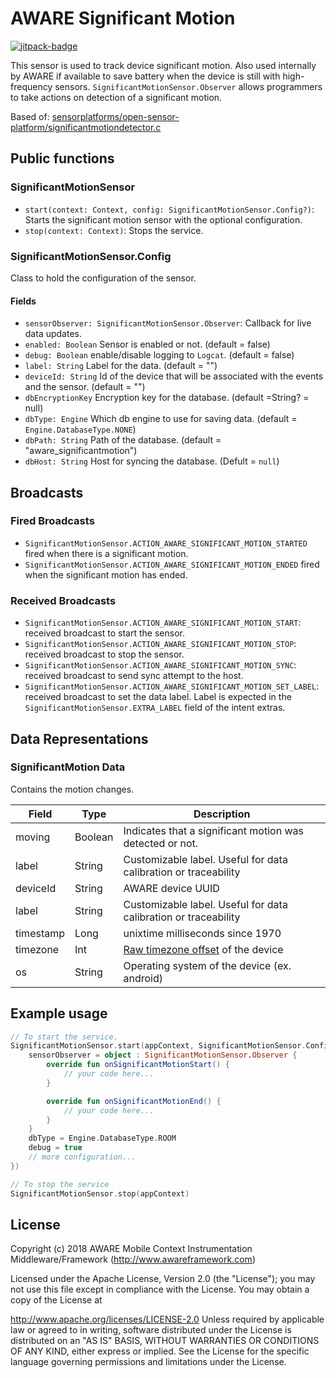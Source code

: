 # AWARE Significant Motion

[![jitpack-badge](https://jitpack.io/v/awareframework/com.aware.android.sensor.significantmotion.svg)](https://jitpack.io/#awareframework/com.aware.android.sensor.significantmotion)

This sensor is used to track device significant motion. Also used internally by AWARE if available to save battery when the device is still with high-frequency sensors. `SignificantMotionSensor.Observer` allows programmers to take actions on detection of a significant motion.

Based of: [sensorplatforms/open-sensor-platform/significantmotiondetector.c](https://github.com/sensorplatforms/open-sensor-platform/blob/master/embedded/common/alg/significantmotiondetector.c)

## Public functions

### SignificantMotionSensor

+ `start(context: Context, config: SignificantMotionSensor.Config?)`: Starts the significant motion sensor with the optional configuration.
+ `stop(context: Context)`: Stops the service.

### SignificantMotionSensor.Config

Class to hold the configuration of the sensor.

#### Fields

+ `sensorObserver: SignificantMotionSensor.Observer`: Callback for live data updates.
+ `enabled: Boolean` Sensor is enabled or not. (default = false)
+ `debug: Boolean` enable/disable logging to `Logcat`. (default = false)
+ `label: String` Label for the data. (default = "")
+ `deviceId: String` Id of the device that will be associated with the events and the sensor. (default = "")
+ `dbEncryptionKey` Encryption key for the database. (default =String? = null)
+ `dbType: Engine` Which db engine to use for saving data. (default = `Engine.DatabaseType.NONE`)
+ `dbPath: String` Path of the database. (default = "aware_significantmotion")
+ `dbHost: String` Host for syncing the database. (Defult = `null`)

## Broadcasts

### Fired Broadcasts

+ `SignificantMotionSensor.ACTION_AWARE_SIGNIFICANT_MOTION_STARTED` fired when there is a significant motion.
+ `SignificantMotionSensor.ACTION_AWARE_SIGNIFICANT_MOTION_ENDED` fired when the significant motion has ended.

### Received Broadcasts

+ `SignificantMotionSensor.ACTION_AWARE_SIGNIFICANT_MOTION_START`: received broadcast to start the sensor.
+ `SignificantMotionSensor.ACTION_AWARE_SIGNIFICANT_MOTION_STOP`: received broadcast to stop the sensor.
+ `SignificantMotionSensor.ACTION_AWARE_SIGNIFICANT_MOTION_SYNC`: received broadcast to send sync attempt to the host.
+ `SignificantMotionSensor.ACTION_AWARE_SIGNIFICANT_MOTION_SET_LABEL`: received broadcast to set the data label. Label is expected in the `SignificantMotionSensor.EXTRA_LABEL` field of the intent extras.

## Data Representations

### SignificantMotion Data

Contains the motion changes.

| Field     | Type    | Description                                                     |
| --------- | ------- | --------------------------------------------------------------- |
| moving    | Boolean | Indicates that a significant motion was detected or not.        |
| label     | String  | Customizable label. Useful for data calibration or traceability |
| deviceId  | String  | AWARE device UUID                                               |
| label     | String  | Customizable label. Useful for data calibration or traceability |
| timestamp | Long    | unixtime milliseconds since 1970                                |
| timezone  | Int     | [Raw timezone offset][1] of the device                          |
| os        | String  | Operating system of the device (ex. android)                    |

## Example usage

```kotlin
// To start the service.
SignificantMotionSensor.start(appContext, SignificantMotionSensor.Config().apply {
    sensorObserver = object : SignificantMotionSensor.Observer {
        override fun onSignificantMotionStart() {
            // your code here...
        }

        override fun onSignificantMotionEnd() {
            // your code here...
        }
    }
    dbType = Engine.DatabaseType.ROOM
    debug = true
    // more configuration...
})

// To stop the service
SignificantMotionSensor.stop(appContext)
```

## License

Copyright (c) 2018 AWARE Mobile Context Instrumentation Middleware/Framework (http://www.awareframework.com)

Licensed under the Apache License, Version 2.0 (the "License"); you may not use this file except in compliance with the License. You may obtain a copy of the License at

http://www.apache.org/licenses/LICENSE-2.0
Unless required by applicable law or agreed to in writing, software distributed under the License is distributed on an "AS IS" BASIS, WITHOUT WARRANTIES OR CONDITIONS OF ANY KIND, either express or implied. See the License for the specific language governing permissions and limitations under the License.

[1]: https://developer.android.com/reference/java/util/TimeZone#getRawOffset()